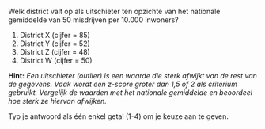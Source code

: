 Welk district valt op als uitschieter ten opzichte van het nationale gemiddelde van 50 misdrijven per 10.000 inwoners?

1.	District X (cijfer = 85)
2.	District Y (cijfer = 52)
3.	District Z (cijfer = 48)
4.	District W (cijfer = 50)

**Hint:** *Een uitschieter (outlier) is een waarde die sterk afwijkt van de rest van de gegevens. Vaak wordt een z-score groter dan 1,5 of 2 als criterium gebruikt. Vergelijk de waarden met het nationale gemiddelde en beoordeel hoe sterk ze hiervan afwijken.*

Typ je antwoord als één enkel getal (1-4) om je keuze aan te geven.

